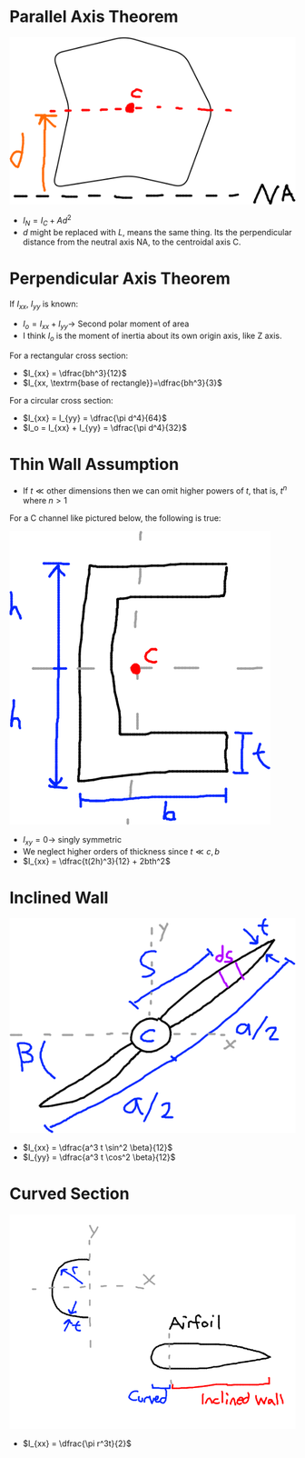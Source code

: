 
# Parallel Axis Theorem

![](L07-1.png)

- $I_N = I_C + Ad^2$
- $d$ might be replaced with $L$, means the same thing. Its the perpendicular distance from the neutral axis NA, to the centroidal axis C.

# Perpendicular Axis Theorem

If $I_{xx}$, $I_{yy}$ is known:
- $I_o = I_{xx} + I_{yy} \rightarrow$ Second polar moment of area
- I think $I_o$ is the moment of inertia about its own origin axis, like Z axis.

For a rectangular cross section:
- $I_{xx} = \dfrac{bh^3}{12}$
- $I_{xx, \textrm{base of rectangle}}=\dfrac{bh^3}{3}$

For a circular cross section:
- $I_{xx} = I_{yy} = \dfrac{\pi d^4}{64}$
- $I_o = I_{xx} + I_{yy} = \dfrac{\pi d^4}{32}$

# Thin Wall Assumption

- If $t \ll \textrm{other dimensions}$ then we can omit higher powers of $t$, that is, $t^n$ where $n > 1$

For a C channel like pictured below, the following is true:

![](L07-2.png)

- $I_{xy} = 0 \rightarrow$ singly symmetric
- We neglect higher orders of thickness since $t \ll c, b$
- $I_{xx} = \dfrac{t(2h)^3}{12} + 2bth^2$

# Inclined Wall

![](L07-3.png)

- $I_{xx} = \dfrac{a^3 t \sin^2 \beta}{12}$
- $I_{yy} = \dfrac{a^3 t \cos^2 \beta}{12}$

# Curved Section

![](L07-4.png)

- $I_{xx} = \dfrac{\pi r^3t}{2}$

